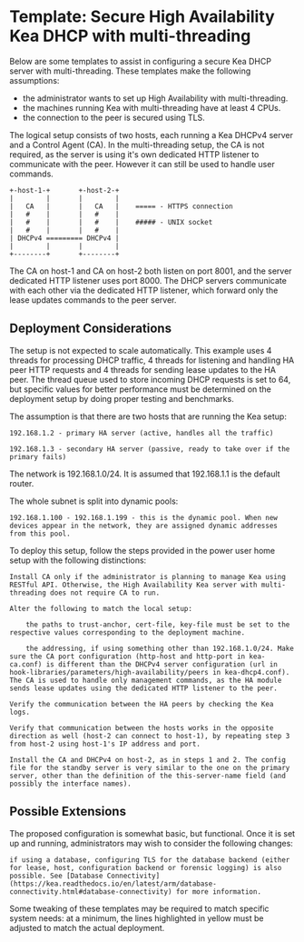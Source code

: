 # Template: Secure High Availability Kea DHCP with multi-threading

Below are some templates to assist in configuring a secure Kea DHCP server with multi-threading. These templates make the following assumptions:

- the administrator wants to set up High Availability with multi-threading.
- the machines running Kea with multi-threading have at least 4 CPUs.
- the connection to the peer is secured using TLS.

The logical setup consists of two hosts, each running a Kea DHCPv4 server and a Control Agent (CA). In the multi-threading setup, the CA is not required, as the server is using it's own dedicated HTTP listener to communicate with the peer. However it can still be used to handle user commands.

```
+-host-1-+       +-host-2-+
|        |       |        |
|   CA   |       |   CA   |    ===== - HTTPS connection
|   #    |       |   #    |
|   #    |       |   #    |    ##### - UNIX socket
|   #    |       |   #    |
| DHCPv4 ========= DHCPv4 |
|        |       |        |
+--------+       +--------+
```

The CA on host-1 and CA on host-2 both listen on port 8001, and the server dedicated HTTP listener uses port 8000. The DHCP servers communicate with each other via the dedicated HTTP listener, which forward only the lease updates commands to the peer server.

## Deployment Considerations

The setup is not expected to scale automatically. This example uses 4 threads for processing DHCP traffic, 4 threads for listening and handling HA peer HTTP requests and 4 threads for sending lease updates to the HA peer. The thread queue used to store incoming DHCP requests is set to 64, but specific values for better performance must be determined on the deployment setup by doing proper testing and benchmarks.

The assumption is that there are two hosts that are running the Kea setup:

    192.168.1.2 - primary HA server (active, handles all the traffic)

    192.168.1.3 - secondary HA server (passive, ready to take over if the primary fails)

The network is 192.168.1.0/24. It is assumed that 192.168.1.1 is the default router.

The whole subnet is split into dynamic pools:

    192.168.1.100 - 192.168.1.199 - this is the dynamic pool. When new devices appear in the network, they are assigned dynamic addresses from this pool.

To deploy this setup, follow the steps provided in the power user home setup with the following distinctions:

    Install CA only if the administrator is planning to manage Kea using RESTful API. Otherwise, the High Availability Kea server with multi-threading does not require CA to run.

    Alter the following to match the local setup:

        the paths to trust-anchor, cert-file, key-file must be set to the respective values corresponding to the deployment machine.

        the addressing, if using something other than 192.168.1.0/24. Make sure the CA port configuration (http-host and http-port in kea-ca.conf) is different than the DHCPv4 server configuration (url in hook-libraries/parameters/high-availability/peers in kea-dhcp4.conf). The CA is used to handle only management commands, as the HA module sends lease updates using the dedicated HTTP listener to the peer.

    Verify the communication between the HA peers by checking the Kea logs.

    Verify that communication between the hosts works in the opposite direction as well (host-2 can connect to host-1), by repeating step 3 from host-2 using host-1's IP address and port.

    Install the CA and DHCPv4 on host-2, as in steps 1 and 2. The config file for the standby server is very similar to the one on the primary server, other than the definition of the this-server-name field (and possibly the interface names).

## Possible Extensions

The proposed configuration is somewhat basic, but functional. Once it is set up and running, administrators may wish to consider the following changes:

    if using a database, configuring TLS for the database backend (either for lease, host, configuration backend or forensic logging) is also possible. See [Database Connectivity](https://kea.readthedocs.io/en/latest/arm/database-connectivity.html#database-connectivity) for more information.

Some tweaking of these templates may be required to match specific system needs: at a minimum, the lines highlighted in yellow must be adjusted to match the actual deployment.
